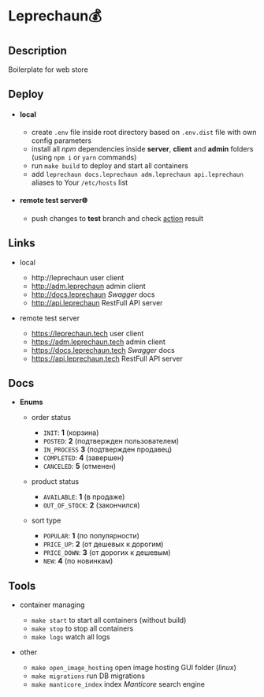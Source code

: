 # Leprechaun💰

## Description

Boilerplate for web store

## Deploy

 * #### local

   - create `.env` file inside root directory based on `.env.dist` file with own config parameters
   - install all *npm* dependencies inside **server**, **client** and **admin** folders (using `npm i` or `yarn` commands)
   - run `make build` to deploy and start all containers
   - add `leprechaun docs.leprechaun adm.leprechaun api.leprechaun` aliases to Your `/etc/hosts` list

 * #### remote test server🌐

   - push changes to **test** branch and check [action](https://github.com/FedorenkaAvenue/Leprechaun/actions) result

## Links

 * local

   * http://leprechaun user client
   * http://adm.leprechaun admin client
   * http://docs.leprechaun *Swagger* docs
   * http://api.leprechaun RestFull API server

 * remote test server

   * https://leprechaun.tech user client
   * https://adm.leprechaun.tech admin client
   * https://docs.leprechaun.tech *Swagger* docs
   * https://api.leprechaun.tech RestFull API server

## Docs

  * **Enums**

    * order status
        
      * `INIT`: **1** (корзина)
      * `POSTED`: **2** (подтвержден пользователем)
      * `IN_PROCESS` **3** (подтвержден продавец)
      * `COMPLETED`: **4** (завершен)
      * `CANCELED`: **5** (отменен)

    * product status

      * `AVAILABLE`: **1** (в продаже)
      * `OUT_OF_STOCK`: **2** (закончился)

    * sort type

      * `POPULAR`: **1** (по популярности)
      * `PRICE_UP`: **2** (от дешевых к дорогим)
      * `PRICE_DOWN`: **3** (от дорогих к дешевым)
      * `NEW`: **4** (по новинкам)

## Tools

 * container managing

    * `make start` to start all containers (without build)
    * `make stop` to stop all containers
    * `make logs` watch all logs

 * other

    * `make open_image_hosting` open image hosting GUI folder (*linux*)
    * `make migrations` run DB migrations
    * `make manticore_index` index *Manticore* search engine
